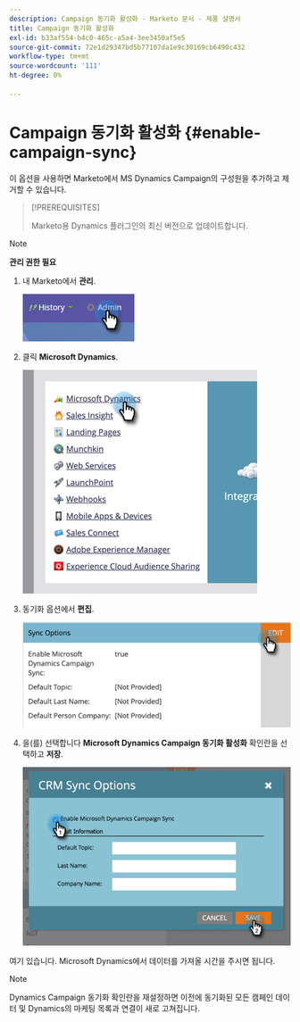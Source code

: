 ```yaml
---
description: Campaign 동기화 활성화 - Marketo 문서 - 제품 설명서
title: Campaign 동기화 활성화
exl-id: b33af554-b4c0-465c-a5a4-3ee3450af5e5
source-git-commit: 72e1d29347bd5b77107da1e9c30169cb6490c432
workflow-type: tm+mt
source-wordcount: '111'
ht-degree: 0%

---
```


# Campaign 동기화 활성화 {#enable-campaign-sync}

이 옵션을 사용하면 Marketo에서 MS Dynamics Campaign의 구성원을 추가하고 제거할 수 있습니다.

>[!PREREQUISITES]
>
>Marketo용 Dynamics 플러그인의 최신 버전으로 업데이트합니다.

>[!NOTE]
>
>**관리 권한 필요**

1. 내 Marketo에서 **관리**.

   ![](assets/enable-campaign-sync-1.png)

1. 클릭 **Microsoft Dynamics**.

   ![](assets/enable-campaign-sync-2.png)

1. 동기화 옵션에서 **편집**.

   ![](assets/enable-campaign-sync-3.png)

1. 을(를) 선택합니다 **Microsoft Dynamics Campaign 동기화 활성화** 확인란을 선택하고 **저장**.

   ![](assets/enable-campaign-sync-4.png)

여기 있습니다. Microsoft Dynamics에서 데이터를 가져올 시간을 주시면 됩니다.

>[!NOTE]
>
>Dynamics Campaign 동기화 확인란을 재설정하면 이전에 동기화된 모든 캠페인 데이터 및 Dynamics의 마케팅 목록과 연결이 새로 고쳐집니다.
